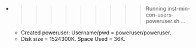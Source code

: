 * >>>>>>>>> Running inst-min-con-users-poweruser.sh ...
  * Created poweruser: Username/pwd = poweruser/poweruser.
  * Disk size = 1524300K. Space Used = 36K.
